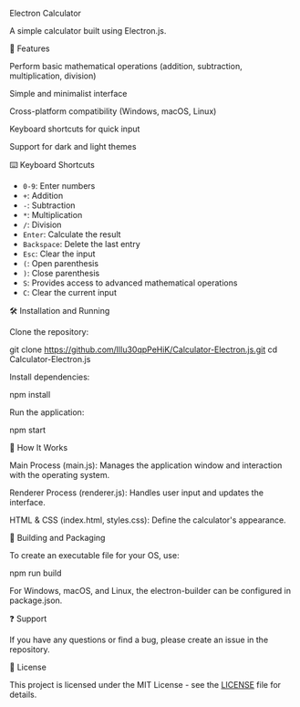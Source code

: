 Electron Calculator

A simple calculator built using Electron.js.

📌 Features

Perform basic mathematical operations (addition, subtraction, multiplication, division)

Simple and minimalist interface

Cross-platform compatibility (Windows, macOS, Linux)

Keyboard shortcuts for quick input

Support for dark and light themes

⌨️ Keyboard Shortcuts

- `0-9`: Enter numbers
- `+`: Addition
- `-`: Subtraction
- `*`: Multiplication
- `/`: Division
- `Enter`: Calculate the result
- `Backspace`: Delete the last entry
- `Esc`: Clear the input
- `(`: Open parenthesis
- `)`: Close parenthesis
- `S`: Provides access to advanced mathematical operations
- `C`: Clear the current input

🛠️ Installation and Running

Clone the repository:

git clone https://github.com/Illu30qpPeHiK/Calculator-Electron.js.git
cd Calculator-Electron.js

Install dependencies:

npm install

Run the application:

npm start

🚀 How It Works

Main Process (main.js): Manages the application window and interaction with the operating system.

Renderer Process (renderer.js): Handles user input and updates the interface.

HTML & CSS (index.html, styles.css): Define the calculator's appearance.

🔧 Building and Packaging

To create an executable file for your OS, use:

npm run build

For Windows, macOS, and Linux, the electron-builder can be configured in package.json.

❓ Support

If you have any questions or find a bug, please create an issue in the repository.

📜 License

This project is licensed under the MIT License - see the [LICENSE](LICENSE) file for details.


